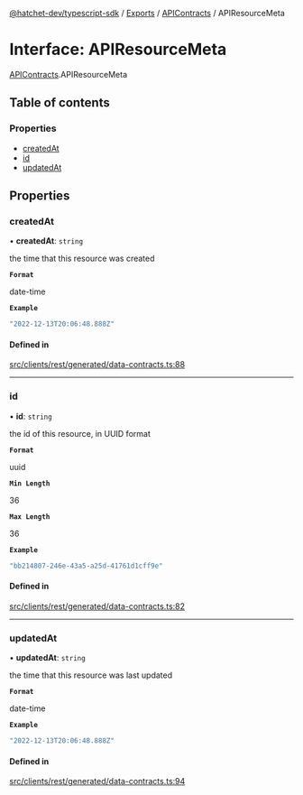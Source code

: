 [@hatchet-dev/typescript-sdk](../README.md) / [Exports](../modules.md) / [APIContracts](../modules/APIContracts.md) / APIResourceMeta

# Interface: APIResourceMeta

[APIContracts](../modules/APIContracts.md).APIResourceMeta

## Table of contents

### Properties

- [createdAt](APIContracts.APIResourceMeta.md#createdat)
- [id](APIContracts.APIResourceMeta.md#id)
- [updatedAt](APIContracts.APIResourceMeta.md#updatedat)

## Properties

### createdAt

• **createdAt**: `string`

the time that this resource was created

**`Format`**

date-time

**`Example`**

```ts
"2022-12-13T20:06:48.888Z"
```

#### Defined in

[src/clients/rest/generated/data-contracts.ts:88](https://github.com/hatchet-dev/hatchet/blob/af21f67/typescript-sdk/src/clients/rest/generated/data-contracts.ts#L88)

___

### id

• **id**: `string`

the id of this resource, in UUID format

**`Format`**

uuid

**`Min Length`**

36

**`Max Length`**

36

**`Example`**

```ts
"bb214807-246e-43a5-a25d-41761d1cff9e"
```

#### Defined in

[src/clients/rest/generated/data-contracts.ts:82](https://github.com/hatchet-dev/hatchet/blob/af21f67/typescript-sdk/src/clients/rest/generated/data-contracts.ts#L82)

___

### updatedAt

• **updatedAt**: `string`

the time that this resource was last updated

**`Format`**

date-time

**`Example`**

```ts
"2022-12-13T20:06:48.888Z"
```

#### Defined in

[src/clients/rest/generated/data-contracts.ts:94](https://github.com/hatchet-dev/hatchet/blob/af21f67/typescript-sdk/src/clients/rest/generated/data-contracts.ts#L94)

